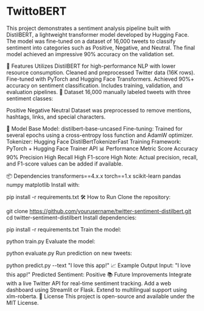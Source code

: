 # TwittoBERT
This project demonstrates a sentiment analysis pipeline built with DistilBERT, a lightweight transformer model developed by Hugging Face. The model was fine-tuned on a dataset of 16,000 tweets to classify sentiment into categories such as Positive, Negative, and Neutral. The final model achieved an impressive 90% accuracy on the validation set.

🚀 Features
Utilizes DistilBERT for high-performance NLP with lower resource consumption.
Cleaned and preprocessed Twitter data (16K rows).
Fine-tuned with PyTorch and Hugging Face Transformers.
Achieved 90%+ accuracy on sentiment classification.
Includes training, validation, and evaluation pipelines.
📁 Dataset
16,000 manually labeled tweets with three sentiment classes:

Positive
Negative
Neutral
Dataset was preprocessed to remove mentions, hashtags, links, and special characters.

🧠 Model
Base Model: distilbert-base-uncased
Fine-tuning: Trained for several epochs using a cross-entropy loss function and AdamW optimizer.
Tokenizer: Hugging Face DistilBertTokenizerFast
Training Framework: PyTorch + Hugging Face Trainer API
📊 Performance
Metric	Score
Accuracy	90%
Precision	High
Recall	High
F1-score	High
Note: Actual precision, recall, and F1-score values can be added if available.

📦 Dependencies
transformers==4.x.x
torch==1.x
scikit-learn
pandas
numpy
matplotlib
Install with:

pip install -r requirements.txt
🛠️ How to Run
Clone the repository:

git clone https://github.com/yourusername/twitter-sentiment-distilbert.git
cd twitter-sentiment-distilbert
Install dependencies:

pip install -r requirements.txt
Train the model:

python train.py
Evaluate the model:

python evaluate.py
Run prediction on new tweets:

python predict.py --text "I love this app!"
📈 Example Output
Input: "I love this app!"
Predicted Sentiment: Positive
📚 Future Improvements
Integrate with a live Twitter API for real-time sentiment tracking.
Add a web dashboard using Streamlit or Flask.
Extend to multilingual support using xlm-roberta.
📄 License
This project is open-source and available under the MIT License.
